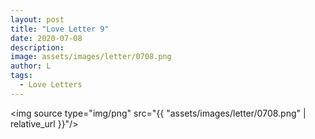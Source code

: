 ```yaml
---
layout: post
title: "Love Letter 9"
date: 2020-07-08
description:
image: assets/images/letter/0708.png
author: L
tags:
  - Love Letters
---
```



<img source type="img/png" src="{{ "assets/images/letter/0708.png" | relative_url }}"/>

